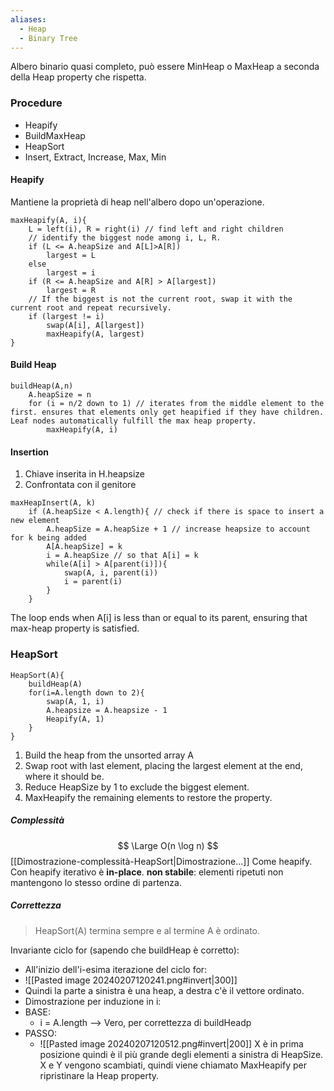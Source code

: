 ```yaml
---
aliases:
  - Heap
  - Binary Tree
---
```

Albero binario quasi completo, può essere MinHeap o MaxHeap a seconda della Heap property che rispetta. 

### Procedure
- Heapify 
- BuildMaxHeap
- HeapSort
- Insert, Extract, Increase, Max, Min

#### Heapify 
Mantiene la proprietà di heap nell'albero dopo un'operazione. 
```clike
maxHeapify(A, i){
	L = left(i), R = right(i) // find left and right children
	// identify the biggest node among i, L, R.
	if (L <= A.heapSize and A[L]>A[R]) 
		largest = L
	else 
		largest = i
	if (R <= A.heapSize and A[R] > A[largest])
		largest = R
	// If the biggest is not the current root, swap it with the current root and repeat recursively. 
	if (largest != i)
		swap(A[i], A[largest])
		maxHeapify(A, largest)
}
```

#### Build Heap
```clike
buildHeap(A,n)
	A.heapSize = n
	for (i = n/2 down to 1) // iterates from the middle element to the first. ensures that elements only get heapified if they have children. Leaf nodes automatically fulfill the max heap property. 
		maxHeapify(A, i)
```

#### Insertion 
1. Chiave inserita in H.heapsize
2. Confrontata con il genitore
```clike
maxHeapInsert(A, k)
	if (A.heapSize < A.length){ // check if there is space to insert a new element
		A.heapSize = A.heapSize + 1 // increase heapsize to account for k being added
		A[A.heapSize] = k
		i = A.heapSize // so that A[i] = k
		while(A[i] > A[parent(i)]){
			swap(A, i, parent(i))
			i = parent(i)
		}
	}
```
The loop ends when A[i] is less than or equal to its parent, ensuring that max-heap property is satisfied.  

### HeapSort
```clike
HeapSort(A){
	buildHeap(A)
	for(i=A.length down to 2){
		swap(A, 1, i)
		A.heapsize = A.heapsize - 1
		Heapify(A, 1)
	}
}

```

1. Build the heap from the unsorted array A
2. Swap root with last element, placing the largest element at the end, where it should be. 
3. Reduce HeapSize by 1 to exclude the biggest element. 
4. MaxHeapify the remaining elements to restore the property. 

##### Complessità 
$$
\Large O(n \log n)
$$
[[Dimostrazione-complessità-HeapSort|Dimostrazione...]]
Come heapify. 
Con heapify iterativo è **in-place**. 
**non stabile**: elementi ripetuti non mantengono lo stesso ordine di partenza. 

#####  Correttezza
> HeapSort(A) termina sempre e al termine A è ordinato. 

Invariante ciclo for (sapendo che buildHeap è corretto): 
- All'inizio dell'i-esima iterazione del ciclo for: 
- ![[Pasted image 20240207120241.png#invert|300]]
- Quindi la parte a sinistra è una heap, a destra c'è il vettore ordinato. 
- Dimostrazione per induzione in i: 
- BASE: 
	- i = A.length --> Vero, per correttezza di buildHeadp
- PASSO: 
	- ![[Pasted image 20240207120512.png#invert|200]] X è in prima posizione quindi è il più grande degli elementi a sinistra di HeapSize. X e Y vengono scambiati, quindi viene chiamato MaxHeapify per ripristinare la Heap property. 
